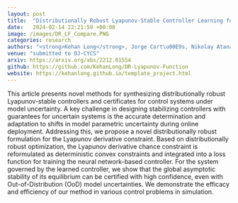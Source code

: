 ```yaml
---
layout: post
title:  "Distributionally Robust Lyapunov-Stable Controller Learning for Uncertain Systems"
date:   2024-02-14 22:21:59 +00:00
image: /images/DR_LF_Compare.PNG
categories: research
authors: "<strong>Kehan Long</strong>, Jorge Cort\u00E9s, Nikolay Atanasov"
venue: "submitted to OJ-CYCS"
arxiv: https://arxiv.org/abs/2212.01554
github: https://github.com/KehanLong/DR-Lyapunov-Function
website: https://kehanlong.github.io/template_project.html
---
```


This article presents novel methods for synthesizing distributionally robust Lyapunov-stable controllers and certificates for control systems under model uncertainty. A key challenge in designing stabilizing controllers with guarantees for uncertain systems is the accurate determination and adaptation to shifts in model parametric uncertainty during online deployment. Addressing this, we propose a novel distributionally robust formulation for the Lyapunov derivative constraint. Based on distributionally robust optimization, the Lyapunov derivative chance constraint is reformulated as deterministic convex constraints and integrated into a loss function for training the neural network-based controller. For the system governed by the learned controller, we show that the global asymptotic stability of its equilibrium can be certified with high confidence, even with Out-of-Distribution (OoD) model uncertainties. We demonstrate the efficacy and efficiency of our method in various control problems in simulation. 
